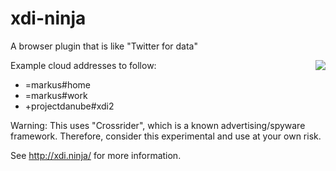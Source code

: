 xdi-ninja
=========

A browser plugin that is like "Twitter for data"

<a href="http://xdi2.org/" target="_blank"><img src="http://projectdanube.github.com/xdi-ninja/images/xdininja.png" align="right"></a>

Example cloud addresses to follow:

* =markus#home
* =markus#work
* +projectdanube#xdi2

Warning: This uses "Crossrider", which is a known advertising/spyware framework. Therefore, consider
this experimental and use at your own risk.

See http://xdi.ninja/ for more information.
